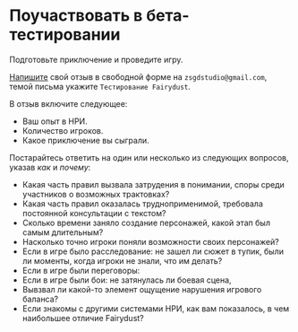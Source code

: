 # Поучаствовать в бета-тестировании

Подготовьте приключение и проведите игру.

[Напишите](mailto:zsgdstudio@gmail.com?subject=Тестирование%20Fairydust) свой отзыв в свободной форме на `zsgdstudio@gmail.com`,
темой письма укажите `Тестирование Fairydust`.

В отзыв включите следующее:
- Ваш опыт в НРИ.
- Количество игроков.
- Какое приключение вы сыграли.

Постарайтесь ответить на один или несколько из следующих вопросов, указав _как_ и _почему_:
- Какая часть правил вызвала затрудения в понимании, споры среди участников о возможных трактовках? 
- Какая часть правил оказалась трудноприменимой, требовала постоянной консультации с текстом?
- Сколько времени заняло создание персонажей, какой этап был самым длительным?
- Насколько точно игроки поняли возможности своих персонажей?
- Если в игре было расследование: не зашел ли сюжет в тупик, были ли моменты, когда игроки не знали, что им делать?
- Если в игре были переговоры:
- Если в игре были бои: не затянулась ли боевая сцена, 
- Вывзвал ли какой-то элемент ощущение нарушения игрового баланса?
- Если знакомы с другими системами НРИ, как вам показалось, в чем наибольшее отличие Fairydust?